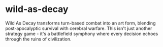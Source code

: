 # wild-as-decay
Wild As Decay transforms turn-based combat into an art form, blending post-apocalyptic survival with cerebral warfare. This isn't just another strategy game - it's a battlefield symphony where every decision echoes through the ruins of civilization.
